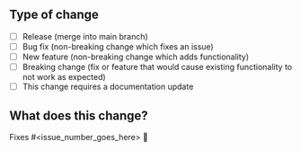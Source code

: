 <!-- Thank you for contributing `flutter-pencilkit` package 🤗 -->

## Type of change

<!-- Please delete options that are not relevant. -->

- [ ] Release (merge into main branch)
- [ ] Bug fix (non-breaking change which fixes an issue)
- [ ] New feature (non-breaking change which adds functionality)
- [ ] Breaking change (fix or feature that would cause existing functionality to not work as expected)
- [ ] This change requires a documentation update

## What does this change?

<!-- Please include a summary of the change and which issue is fixed. Please also include relevant motivation and context. List any dependencies that are required for this change. -->
<!-- Please delete section if it is not a PR changes feature. -->

Fixes #<issue_number_goes_here> 🎯

